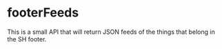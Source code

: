 # footerFeeds

This is a small API that will return JSON feeds of the things that belong in the SH footer.
